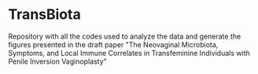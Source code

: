# TransBiota
Repository with all the codes used to analyze the data and generate the figures presented in the draft paper "The Neovaginal Microbiota, Symptoms, and Local Immune Correlates in Transfeminine Individuals with Penile Inversion Vaginoplasty"
